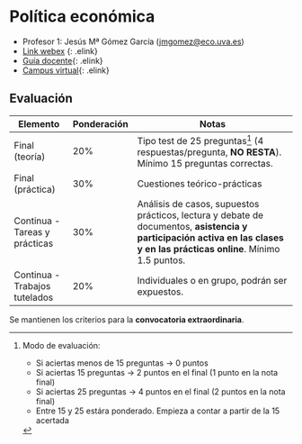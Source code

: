 # Política económica

- Profesor 1: Jesús Mª Gómez García (jmgomez@eco.uva.es)
- [Link webex](https://universidaddevalladolid.webex.com/meet/jmgomez) {: .elink}
- [Guía docente](https://campusvirtual.uva.es/pluginfile.php/1692889/mod_resource/content/16/Proyecto-Gu%C3%ADa%20Docente%20Pol%C3%ADtica%20Econ%C3%B3mica%202020-2021%20Adaptado%20a%20la%20nueva%20normalidad.pdf){: .elink}
- [Campus virtual](https://campusvirtual.uva.es/course/view.php?id=31849){: .elink}

## Evaluación

|Elemento|Ponderación|Notas|
|--|--|--|
|Final (teoría)|20%|Tipo test de 25 preguntas[^1] (4 respuestas/pregunta, **NO RESTA**). Mínimo 15 preguntas correctas.
|Final (práctica)|30%|Cuestiones teórico-prácticas|
|Continua - Tareas y prácticas|30%|Análisis de casos, supuestos prácticos, lectura y debate de documentos, **asistencia y participación activa en las clases y en las prácticas online**. Mínimo 1.5 puntos.
|Continua - Trabajos tutelados|20%|Individuales o en grupo, podrán ser expuestos.

[^1]:
    Modo de evaluación:

    - Si aciertas menos de 15 preguntas → 0 puntos
    - Si aciertas 15 preguntas → 2 puntos en el final (1 punto en la nota final)
    - Si aciertas 25 preguntas → 4 puntos en el final (2 puntos en la nota final)
    - Entre 15 y 25 estára ponderado. Empieza a contar a partir de la 15 acertada

Se mantienen los criterios para la **convocatoria extraordinaria**.
